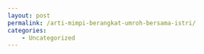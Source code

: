 ```yaml
---
layout: post
permalink: /arti-mimpi-berangkat-umroh-bersama-istri/
categories:
    - Uncategorized
---
```


